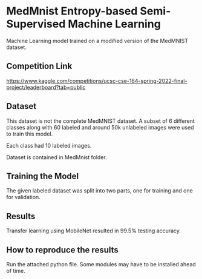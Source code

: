 # MedMnist Entropy-based Semi-Supervised Machine Learning
Machine Learning model trained on a modified version of the MedMNIST dataset.

## Competition Link
https://www.kaggle.com/competitions/ucsc-cse-164-spring-2022-final-project/leaderboard?tab=public

## Dataset
This dataset is not the complete MedMNIST dataset. A subset of 6 different classes along with 60 labeled and around 50k unlabeled images were used to train this model.

Each class had 10 labeled images. 

Dataset is contained in MedMnist folder.

## Training the Model
The given labeled dataset was split into two parts, one for training and one for validation.

## Results
Transfer learning using MobileNet resulted in 99.5% testing accuracy.


## How to reproduce the results
Run the attached python file.
Some modules may have to be installed ahead of time.
